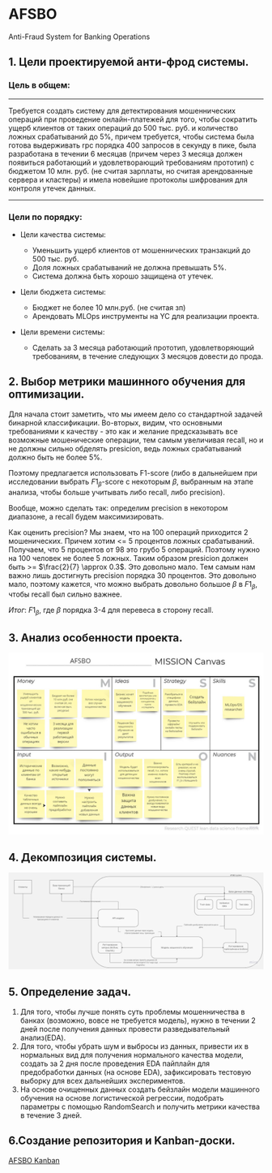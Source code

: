 # AFSBO
Anti-Fraud System for Banking Operations

## 1. Цели проектируемой анти-фрод системы.

### Цель в общем: 
-----
Требуется создать систему для детектирования мошеннических операций при проведение онлайн-платежей для того, чтобы сократить ущерб клиентов от таких операций до 500 тыс. руб. и количество ложных срабатываний до 5%, причем требуется, чтобы система была готова выдерживать rpc порядка 400 запросов в секунду в пике, была разработана в течении 6 месяцав (причем через 3 месяца должен появиться работающий и удовлетворающий требованиям прототип) с бюджетом 10 млн. руб. (не считая зарплаты, но считая арендованные сервера и кластеры) и имела новейшие протоколы шифрования для контроля утечек данных.

-----
### Цели по порядку:

- Цели качества системы:
    - Уменьшить ущерб клиентов от мошеннических транзакций до 500 тыс. руб.
    - Доля ложных срабатываний не должна превышать 5%.
    - Система должна быть хорошо защищена от утечек.

- Цели бюджета системы:
    - Бюджет не более 10 млн.руб. (не считая зп)
    - Арендовать MLOps инструменты на YC для реализации проекта.

- Цели времени системы:
    - Сделать за 3 месяца работающий прототип, удовлетворяющий требованиям, в течение следующих 3 месяцов довести до прода.

## 2. Выбор метрики машинного обучения для оптимизации.

Для начала стоит заметить, что мы имеем дело со стандартной задачей бинарной классификации.
Во-вторых, видим, что основными требованиями к качеству - это как и желание предсказывать все возможные мошенические операции, тем самым увеличивая recall, но и не должны сильно обделять presicion, ведь ложных срабатываний должно быть не более 5%. 

Поэтому предлагается использовать F1-score (либо в дальнейшем при исследовании выбрать $F1_{\beta}$-score с некоторым $\beta$, выбранным на этапе анализа, чтобы больше учитывать либо recall, либо precision). 

Вообще, можно сделать так: определим precision в некотором диапазоне, а recall будем максимизировать. 

Как оценить precision? Мы знаем, что на 100 операций приходится 2 мошенических. Причем хотим <= 5 процентов ложных срабатываний. Получаем, что 5 процентов от 98 это грубо 5 операций. Поэтому нужно на 100 человек не более 5 ложных. Таким образом presicion должен быть >= $\frac{2}{7} \approx 0.3$. Это довольно мало. Тем самым нам важно лишь достигнуть precision порядка 30 процентов. Это довольно мало, поэтому кажется, что можно выбрать довольно большое $\beta$ в $F1_{\beta}$, чтобы recall был сильно важнее.

*Итог*: $F1_{\beta}$, где $\beta$ порядка 3-4 для перевеса в сторону recall.

## 3. Анализ особенности проекта.
![](images/MISSION-canvas.jpg)

## 4. Декомпозиция системы.
![](images/ML_system.jpg)

## 5. Определение задач.

1. Для того, чтобы лучше понять суть проблемы мошенничества в банках (возможно, вовсе не требуется модель), нужно в течении 2 дней после получения данных провести разведывательный анализ(EDA).
2. Для того, чтобы убрать шум и выбросы из данных, привести их в нормальных вид для получения нормального качества модели, создать за 2 дня после проведения EDA пайплайн для предобработки данных (на основе EDA), зафиксировать тестовую выборку для всех дальнейших экспериментов.
3. На основе очищенных данных создать бейзлайн модели машинного обучения на основе логистической регрессии, подобрать параметры с помощью RandomSearch и получить метрики качества в течение 3 дней.

## 6.Создание репозитория и Kanban-доски. 
[AFSBO Kanban](https://github.com/users/VasilievGrigory/projects/6)
